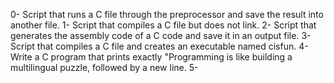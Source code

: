 0- Script that runs a C file through the preprocessor and save the result into another file.
1- Script that compiles a C file but does not link.
2- Script that generates the assembly code of a C code and save it in an output file.
3- Script that compiles a C file and creates an executable named cisfun.
4- Write a C program that prints exactly "Programming is like building a multilingual puzzle, followed by a new line.
5- 

